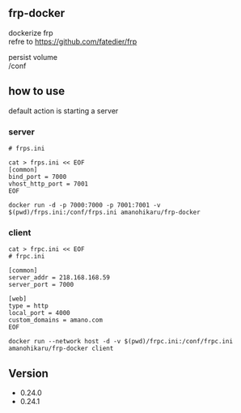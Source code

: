 ## frp-docker

dockerize frp  
refre to https://github.com/fatedier/frp

persist volume  
/conf 

## how to use 

default action is starting a server
### server
```
# frps.ini

cat > frps.ini << EOF
[common]
bind_port = 7000
vhost_http_port = 7001
EOF

docker run -d -p 7000:7000 -p 7001:7001 -v $(pwd)/frps.ini:/conf/frps.ini amanohikaru/frp-docker
```
### client
```
cat > frpc.ini << EOF
# frpc.ini

[common]
server_addr = 218.168.168.59
server_port = 7000

[web]
type = http
local_port = 4000
custom_domains = amano.com
EOF

docker run --network host -d -v $(pwd)/frpc.ini:/conf/frpc.ini amanohikaru/frp-docker client
```

## Version

- 0.24.0
- 0.24.1